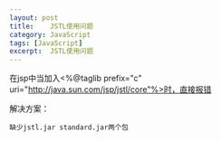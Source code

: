 ```yaml
---
layout: post
title:    JSTL使用问题  
category: JavaScript
tags: [JavaScript]
excerpt:  JSTL使用问题
---
```


在jsp中当加入<%@taglib prefix="c" uri="http://java.sun.com/jsp/jstl/core"%>时，直接报错


解决方案：

	缺少jstl.jar standard.jar两个包


